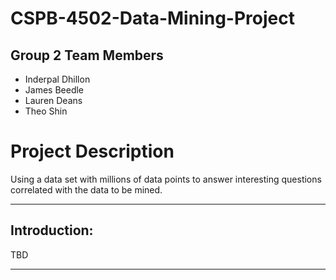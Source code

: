 # CSPB-4502-Data-Mining-Project


## Group 2 Team Members
* Inderpal Dhillon
* James Beedle
* Lauren Deans
* Theo Shin

# Project Description
Using a data set with millions of data points to answer interesting questions correlated with the data to be mined.
***

## Introduction:
TBD
***
